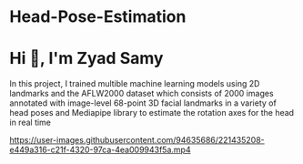 # Head-Pose-Estimation
#                                                           Hi 👋, I'm Zyad Samy
In this project, I trained multible machine learning models using 2D landmarks and the AFLW2000 dataset which consists of 2000 images annotated with image-level 68-point 3D facial landmarks in a variety of head poses and Mediapipe library to estimate the rotation axes for the head in real time


https://user-images.githubusercontent.com/94635686/221435208-e449a316-c21f-4320-97ca-4ea009943f5a.mp4

